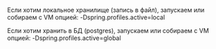 Если хотим локальное хранилище (запись в файл), запускаем или собираем с VM опцией:
-Dspring.profiles.active=local

Если хотим хранить в БД (postgres), запускаем или собираем с VM опцией:
-Dspring.profiles.active=global